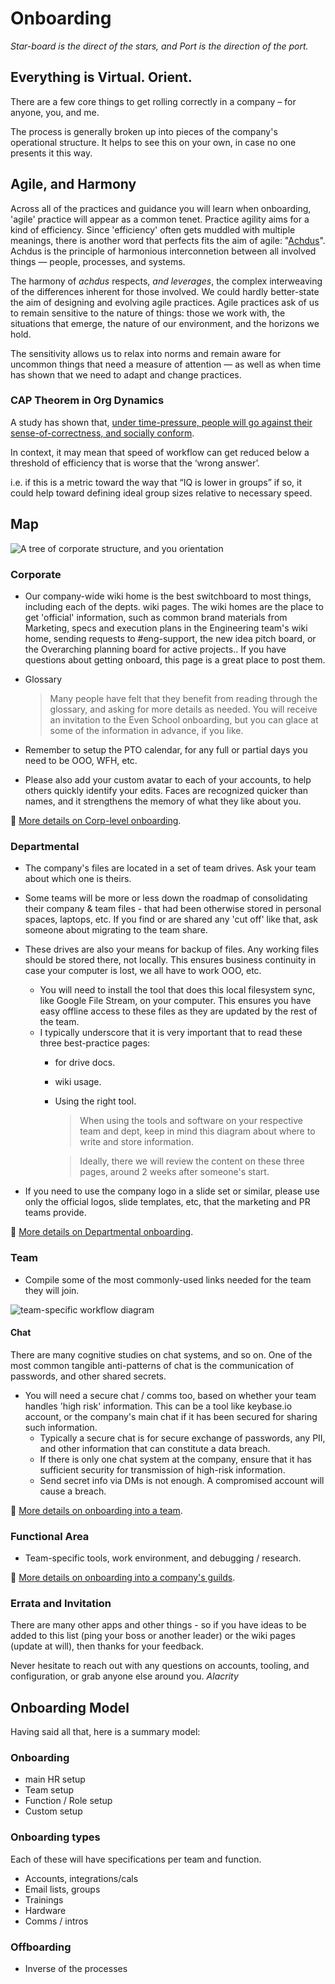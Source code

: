 # Onboarding

*Star-board is the direct of the stars, and Port is the direction of the port.* 

## Everything is Virtual. Orient.

There are a few core things to get rolling correctly in a company – for anyone, you, and me.

The process is generally broken up into pieces of the company's operational structure.  It helps to see this on your own, in case no one presents it this way.


## Agile, and Harmony

Across all of the practices and guidance you will learn when onboarding, 'agile' practice will appear as a common tenet.  Practice agility aims for a kind of efficiency.  Since 'efficiency' often gets muddled with multiple meanings, there is another word that perfects fits the aim of agile: "[Achdus](https://dafaleph.com/home/2015/12/1/achdus)".  Achdus is the principle of harmonious interconnetion between all involved things — people, processes, and systems.  

The harmony of _achdus_ respects, *and leverages*, the complex interweaving of the differences inherent for those involved.  We could hardly better-state the aim of designing and evolving agile practices.  Agile practices ask of us to remain sensitive to the nature of things: those we work with, the situations that emerge, the nature of our environment, and the horizons we hold.  

The sensitivity allows us to relax into norms and remain aware for uncommon things that need a measure of attention — as well as when time has shown that we need to adapt and change practices. 

### CAP Theorem in Org Dynamics

A study has shown that, [under time-pressure, people will go against their sense-of-correctness, and socially conform](https://journals.sagepub.com/doi/suppl/10.1177/0956797619867939).

In context, it may mean that speed of workflow can get reduced below a threshold of efficiency that is worse that the ‘wrong answer’.

i.e. if this is a metric toward the way that “IQ is lower in groups”
if so, it could help toward defining ideal group sizes relative to necessary speed.

## Map

![A tree of corporate structure, and you orientation](assets/onboarding/NHO-doc-hierarchy.jpg)

### Corporate

* Our company-wide wiki home is the best switchboard to most things, including each of the depts. wiki pages.  The wiki homes are the place to get 'official' information, such as common brand materials from Marketing, specs and execution plans in the Engineering team's wiki home, sending requests to #eng-support, the new idea pitch board, or the Overarching planning board for active projects..  If you have questions about getting onboard, this page is a great place to post them.

* Glossary

   > Many people have felt that they benefit from reading through the glossary, and asking for more details as needed.   You will receive an invitation to the Even School onboarding, but you can glace at some of the information in advance, if you like.

* Remember to setup the PTO calendar, for any full or partial days you need to be OOO, WFH, etc.  
* Please also add your custom avatar to each of your accounts, to help others quickly identify your edits.  Faces are recognized quicker than names, and it strengthens the memory of what they like about you.

🔗 [More details on Corp-level onboarding](onboarding/NHO-corp.md).

### Departmental

* The company's files are located in a set of team drives.  Ask your team about which one is theirs.  
* Some teams will be more or less down the roadmap of consolidating their company & team files - that had been otherwise stored in personal spaces, laptops, etc. If you find or are shared any 'cut off' like that, ask someone about migrating to the team share.  
* These drives are also your means for backup of files. Any working files should be stored there, not locally.  This ensures business continuity in case your computer is lost, we all have to work OOO, etc.
  * You will need to install the tool that does this local filesystem sync, like Google File Stream, on your computer.  This ensures you have easy offline access to these files as they are updated by the rest of the team.
  * I typically underscore that it is very important that to read these three best-practice pages:
     * for drive docs.
     * wiki usage.  
     * Using the right tool. 

         > When using the tools and software on your respective team and dept, keep in mind this diagram about where to write and store information. 

         > Ideally, there we will review the content on these three pages, around 2 weeks after someone's start.

* If you need to use the company logo in a slide set or similar, please use only the official logos, slide templates, etc, that the marketing and PR teams provide.


🔗 [More details on Departmental onboarding](onboarding/NHO-dept.md).

### Team

* Compile some of the most commonly-used links needed for the team they will join.

![team-specific workflow diagram](assets/onboarding/example-jira-workflow.png)

#### Chat 

There are many cognitive studies on chat systems, and so on. One of the most common tangible anti-patterns of chat is the communication of passwords, and other shared secrets. 

* You will need a secure chat / comms too, based on whether your team handles 'high risk' information.  This can be a tool like keybase.io account, or the company's main chat if it has been secured for sharing such information.  
  * Typically a secure chat is for secure exchange of passwords, any PII, and other information that can constitute a data breach. 
  * If there is only one chat system at the company, ensure that it has sufficient security for transmission of high-risk information.
  * Send secret info via DMs is not enough.  A compromised account will cause a breach.

🔗 [More details on onboarding into a team](onboarding/NHO-team.md).

### Functional Area

* Team-specific tools, work environment, and debugging / research.

🔗 [More details on onboarding into a company's guilds](onboarding/NHO-practice-group.md).

### Errata and Invitation

There are many other apps and other things - so if you have ideas to be added to this list (ping your boss or another leader) or the wiki pages (update at will), then thanks for your feedback.

Never hesitate to reach out with any questions on accounts, tooling, and configuration, or grab anyone else around you.   _Alacrity_

## Onboarding Model

Having said all that, here is a summary model:

### Onboarding
- main HR setup
- Team setup
- Function / Role setup
- Custom setup

### Onboarding types

Each of these will have specifications per team and function.

- Accounts, integrations/cals
- Email lists, groups
- Trainings
- Hardware
- Comms / intros

### Offboarding
- Inverse of the processes
